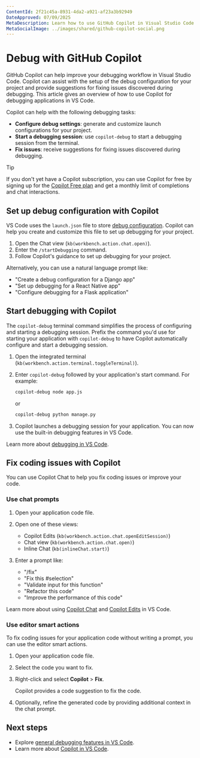```yaml
---
ContentId: 2f21c45a-8931-4da2-a921-af23a3b92949
DateApproved: 07/09/2025
MetaDescription: Learn how to use GitHub Copilot in Visual Studio Code to set up debugging configurations and fix issues during debugging.
MetaSocialImage: ../images/shared/github-copilot-social.png
---
```

# Debug with GitHub Copilot

GitHub Copilot can help improve your debugging workflow in Visual Studio Code. Copilot can assist with the setup of the debug configuration for your project and provide suggestions for fixing issues discovered during debugging. This article gives an overview of how to use Copilot for debugging applications in VS Code.

Copilot can help with the following debugging tasks:

* **Configure debug settings**: generate and customize launch configurations for your project.
* **Start a debugging session**: use `copilot-debug` to start a debugging session from the terminal.
* **Fix issues**: receive suggestions for fixing issues discovered during debugging.

> [!TIP]
> If you don't yet have a Copilot subscription, you can use Copilot for free by signing up for the [Copilot Free plan](https://github.com/github-copilot/signup) and get a monthly limit of completions and chat interactions.

## Set up debug configuration with Copilot

VS Code uses the `launch.json` file to store [debug configuration](/docs/debugtest/debugging-configuration.md). Copilot can help you create and customize this file to set up debugging for your project.

1. Open the Chat view (`kb(workbench.action.chat.open)`).
1. Enter the `/startDebugging` command.
1. Follow Copilot's guidance to set up debugging for your project.

Alternatively, you can use a natural language prompt like:

* "Create a debug configuration for a Django app"
* "Set up debugging for a React Native app"
* "Configure debugging for a Flask application"

## Start debugging with Copilot

The `copilot-debug` terminal command simplifies the process of configuring and starting a debugging session. Prefix the command you'd use for starting your application with `copilot-debug` to have Copilot automatically configure and start a debugging session.

1. Open the integrated terminal (`kb(workbench.action.terminal.toggleTerminal)`).

1. Enter `copilot-debug` followed by your application's start command. For example:

    ```bash
    copilot-debug node app.js
    ```

    or

    ```bash
    copilot-debug python manage.py
    ```

1. Copilot launches a debugging session for your application. You can now use the built-in debugging features in VS Code.

Learn more about [debugging in VS Code](/docs/debugtest/debugging.md).

## Fix coding issues with Copilot

You can use Copilot Chat to help you fix coding issues or improve your code.

### Use chat prompts

1. Open your application code file.

1. Open one of these views:
    * Copilot Edits (`kb(workbench.action.chat.openEditSession)`)
    * Chat view (`kb(workbench.action.chat.open)`)
    * Inline Chat (`kb(inlineChat.start)`)

1. Enter a prompt like:
    * "/fix"
    * "Fix this #selection"
    * "Validate input for this function"
    * "Refactor this code"
    * "Improve the performance of this code"

Learn more about using [Copilot Chat](/docs/copilot/chat/copilot-chat.md) and [Copilot Edits](/docs/copilot/chat/copilot-edits.md) in VS Code.

### Use editor smart actions

To fix coding issues for your application code without writing a prompt, you can use the editor smart actions.

1. Open your application code file.
1. Select the code you want to fix.
1. Right-click and select **Copilot** > **Fix**.

    Copilot provides a code suggestion to fix the code.

1. Optionally, refine the generated code by providing additional context in the chat prompt.

## Next steps

* Explore [general debugging features in VS Code](/docs/debugtest/debugging.md).
* Learn more about [Copilot in VS Code](/docs/copilot/overview.md).
